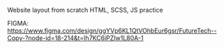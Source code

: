 Website layout from scratch HTML, SCSS, JS practice

FIGMA: https://www.figma.com/design/ggYVp6KL1QtVOhbEur6gsr/FutureTech--Copy-?node-id=18-214&t=Ih7KC6iPZIw1L80A-1
